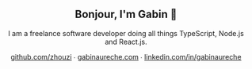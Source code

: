 <h2 align="center">Bonjour, I'm Gabin 👋</h2>

<p align="center">I am a freelance software developer doing all things TypeScript, Node.js and React.js.</p>

<p align="center">
  <a href="https://github.com/zhouzi">github.com/zhouzi</a> ∙ <a href="https://gabinaureche.com">gabinaureche.com</a> ∙ <a href="https://www.linkedin.com/in/gabinaureche/">linkedin.com/in/gabinaureche</a>  
</p>
